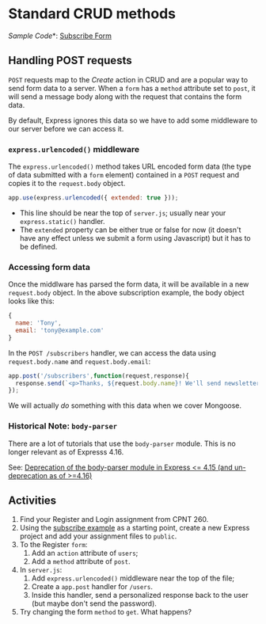 # Standard CRUD methods
*Sample Code**: [Subscribe Form](subscribe)

## Handling POST requests
`POST` requests map to the _Create_ action in CRUD and are a popular way to send form data to a server. When a `form` has a `method` attribute set to `post`, it will send a message body along with the request that contains the form data. 

By default, Express ignores this data so we have to add some middleware to our server before we can access it.

### `express.urlencoded()` middleware
The `express.urlencoded()` method takes URL encoded form data (the type of data submitted with a `form` element) contained in a `POST` request and copies it to the `request.body` object.

```js
app.use(express.urlencoded({ extended: true }));
```
- This line should be near the top of `server.js`; usually near your `express.static()` handler.
- The `extended` property can be either true or false for now (it doesn't have any effect unless we submit a form using Javascript) but it has to be defined.

### Accessing form data
Once the middlware has parsed the form data, it will be available in a new `request.body` object. In the above subscription example, the body object looks like this:

```js
{
  name: 'Tony',
  email: 'tony@example.com'
}
```

In the `POST /subscribers` handler, we can access the data using `request.body.name` and `request.body.email`:

```js
app.post('/subscribers',function(request,response){
  response.send(`<p>Thanks, ${request.body.name}! We'll send newsletter updates to ${request.body.email}.</p>`);
});
```

We will actually _do_ something with this data when we cover Mongoose.

### Historical Note: `body-parser`
There are a lot of tutorials that use the `body-parser` module. This is no longer relevant as of Expresss 4.16.

See: [Deprecation of the body-parser module in Express <= 4.15 (and un-deprecation as of >=4.16)](https://stackoverflow.com/questions/24330014/bodyparser-is-deprecated-express-4)

## Activities
1. Find your Register and Login assignment from CPNT 260.
2. Using the [subscribe example](subscribe) as a starting point, create a new Express project and add your assignment files to `public`.
3. To the Register `form`:
    1. Add an `action` attribute of `users`;
    2. Add a `method` attribute of `post`.
4. In `server.js`:
    1. Add `express.urlencoded()` middleware near the top of the file;
    2. Create a `app.post` handler for `/users`.
    3. Inside this handler, send a personalized response back to the user (but maybe don't send the password).
5. Try changing the form `method` to `get`. What happens?